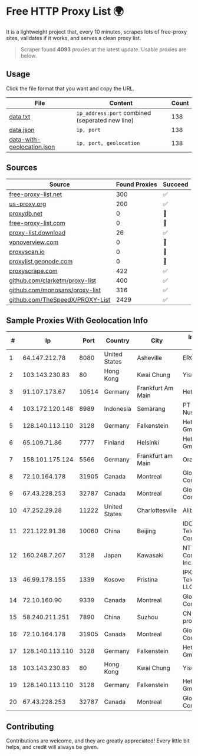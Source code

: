 
# Free HTTP Proxy List 🌍

It is a lightweight project that, every 10 minutes, scrapes lots of free-proxy sites, validates if it works, and serves a clean proxy list.


> Scraper found **4093** proxies at the latest update. Usable proxies are below.

## Usage

Click the file format that you want and copy the URL.


|File|Content|Count|
|----|-------|-----|
|[data.txt](https://raw.githubusercontent.com/themiralay/Proxy-List-World/master/data.txt)|`ip_address:port` combined (seperated new line)|138|
|[data.json](https://raw.githubusercontent.com/themiralay/Proxy-List-World/master/data.json)|`ip, port`|138|
|[data-with-geolocation.json](https://raw.githubusercontent.com/themiralay/Proxy-List-World/master/data-with-geolocation.json)|`ip, port, geolocation`|138|

## Sources

|Source|Found Proxies|Succeed|
|------|-------------|-------|
|[free-proxy-list.net](https://free-proxy-list.net)|300|✅|
|[us-proxy.org](https://www.us-proxy.org)|200|✅|
|[proxydb.net](http://proxydb.net)|0|🚫|
|[free-proxy-list.com](https://free-proxy-list.com/?page=&port=&type%5B%5D=http&type%5B%5D=https&up_time=0&search=Search)|0|🚫|
|[proxy-list.download](https://www.proxy-list.download/HTTP)|26|✅|
|[vpnoverview.com](https://vpnoverview.com/privacy/anonymous-browsing/free-proxy-servers)|0|🚫|
|[proxyscan.io](https://www.proxyscan.io)|0|🚫|
|[proxylist.geonode.com](https://proxylist.geonode.com/api/proxy-list?limit=300&page=1&sort_by=lastChecked&sort_type=desc&protocols=http,https)|0|🚫|
|[proxyscrape.com](https://api.proxyscrape.com/v2/?request=displayproxies&protocol=http&timeout=10000&country=all&ssl=all&anonymity=all)|422|✅|
|[github.com/clarketm/proxy-list](https://raw.githubusercontent.com/clarketm/proxy-list/master/proxy-list-raw.txt)|400|✅|
|[github.com/monosans/proxy-list](https://raw.githubusercontent.com/monosans/proxy-list/main/proxies/http.txt)|316|✅|
|[github.com/TheSpeedX/PROXY-List](https://raw.githubusercontent.com/TheSpeedX/PROXY-List/master/http.txt)|2429|✅|


## Sample Proxies With Geolocation Info

|#|Ip|Port|Country|City|Internet Service Provider|
|-|--|----|-------|----|-------------------------|
|1|64.147.212.78|8080|United States|Asheville|ERC Broadband|
|2|103.143.230.83|80|Hong Kong|Kwai Chung|Yisu Cloud LTD|
|3|91.107.173.67|10514|Germany|Frankfurt Am Main|Hetzner Online AG|
|4|103.172.120.148|8989|Indonesia|Semarang|PT Digital Akses Nusantara|
|5|128.140.113.110|3128|Germany|Falkenstein|Hetzner Online GmbH|
|6|65.109.71.86|7777|Finland|Helsinki|Hetzner Online GmbH|
|7|158.101.175.124|5566|Germany|Frankfurt am Main|Oracle Corporation|
|8|72.10.164.178|31905|Canada|Montreal|GloboTech Communications|
|9|67.43.228.253|32787|Canada|Montreal|GloboTech Communications|
|10|47.252.29.28|11222|United States|Charlottesville|Alibaba.com LLC|
|11|221.122.91.36|10060|China|Beijing|IDC, China Telecommunications Corporation|
|12|160.248.7.207|3128|Japan|Kawasaki|NTT PC Communications, Inc.|
|13|46.99.178.155|1339|Kosovo|Pristina|IPKO Telecommunications LLC|
|14|72.10.160.90|9339|Canada|Montreal|GloboTech Communications|
|15|58.240.211.251|7890|China|Suzhou|CNC Group Jiangsu province network|
|16|72.10.164.178|31905|Canada|Montreal|GloboTech Communications|
|17|128.140.113.110|3128|Germany|Falkenstein|Hetzner Online GmbH|
|18|103.143.230.83|80|Hong Kong|Kwai Chung|Yisu Cloud LTD|
|19|128.140.113.110|3128|Germany|Falkenstein|Hetzner Online GmbH|
|20|67.43.228.253|32787|Canada|Montreal|GloboTech Communications|



## Contributing

Contributions are welcome, and they are greatly appreciated! Every
little bit helps, and credit will always be given.


